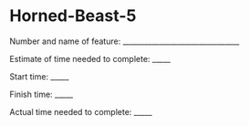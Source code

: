 # Horned-Beast-5

Number and name of feature: ________________________________

Estimate of time needed to complete: _____

Start time: _____

Finish time: _____

Actual time needed to complete: _____

